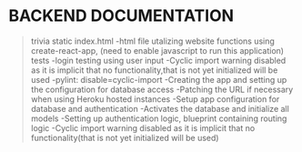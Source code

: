 # BACKEND DOCUMENTATION 

>trivia
>static
index.html
-html file utalizing website functions using create-react-app, (need to enable javascript to run this application)
>tests
-login testing using user input
-Cyclic import warning disabled as it is implicit that no functionality,that is not yet initialized will be used
-pylint: disable=cyclic-import
-Creating the app and setting up the configuration for database access
-Patching the URL if necessary when using Heroku hosted instances
-Setup app configuration for database and authentication
-Activates the database and initialize all models 
-Setting up authentication logic, blueprint containing routing logic
-Cyclic import warning disabled as it is implicit that no functionality(that is not yet initialized will be used)




